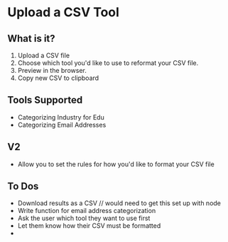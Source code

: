 # Upload a CSV Tool

## What is it?
1. Upload a CSV file
2. Choose which tool you'd like to use to reformat your CSV file.
3. Preview in the browser.
4. Copy new CSV to clipboard

## Tools Supported
- Categorizing Industry for Edu
- Categorizing Email Addresses

## V2
- Allow you to set the rules for how you'd like to format your CSV file

## To Dos
- Download results as a CSV // would need to get this set up with node
- Write function for email address categorization
- Ask the user which tool they want to use first
- Let them know how their CSV must be formatted
- 